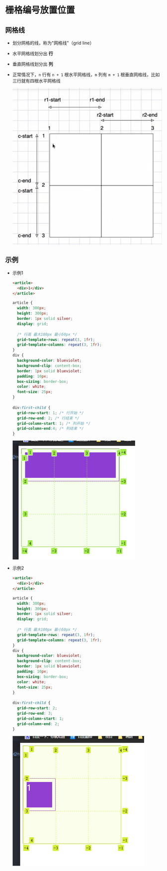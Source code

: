 # 栅格编号放置位置

## 网格线

+ 划分网格的线，称为"网格线"（grid line）
+ 水平网格线划分出 **行**
+ 垂直网格线划分出 **列**

+ 正常情况下，`n` 行有 `n + 1` 根水平网格线，`m` 列有 `m + 1` 根垂直网格线，比如三行就有四根水平网格线

  ![网格线](./images/网格线.jpg)

## 示例

+ 示例1

  ```html
  <article>
    <div>1</div>
  </article>
  ```

  ```css
  article {
    width: 300px;
    height: 300px;
    border: 1px solid silver;
    display: grid;

    /* 行高 最大100px 最小50px */
    grid-template-rows: repeat(3, 1fr);
    grid-template-columns: repeat(3, 1fr);
  }
  div {
    background-color: blueviolet;
    background-clip: content-box;
    border: 1px solid blueviolet;
    padding: 10px;
    box-sizing: border-box;
    color: white;
    font-size: 25px;
  }

  div:first-child {
    grid-row-start: 1; /* 行开始 */
    grid-row-end: 2; /* 行结束 */
    grid-column-start: 1; /* 列开始 */
    grid-column-end:4; /* 列结束 */
  }
  ```

  ![效果1](./images/效果1.jpg)

+ 示例2

  ```html
  <article>
    <div>1</div>
  </article>
  ```

  ```css
  article {
    width: 300px;
    height: 300px;
    border: 1px solid silver;
    display: grid;

    /* 行高 最大100px 最小50px */
    grid-template-rows: repeat(3, 1fr);
    grid-template-columns: repeat(3, 1fr);
  }
  div {
    background-color: blueviolet;
    background-clip: content-box;
    border: 1px solid blueviolet;
    padding: 10px;
    box-sizing: border-box;
    color: white;
    font-size: 25px;
  }

  div:first-child {
    grid-row-start: 2;
    grid-row-end: 3;
    grid-column-start: 1;
    grid-column-end: 2;
  }
  ```

  ![效果2](./images/效果2.jpg)
